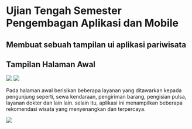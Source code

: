 # Ujian Tengah Semester Pengembagan Aplikasi dan Mobile

## Membuat sebuah tampilan ui aplikasi pariwisata

## Tampilan Halaman Awal
<image src="assets\images\1679475529773.jpg" style= size:50>

<image src="assets\images\1679475529698.jpg">

  Pada halaman awal berisikan beberapa layanan yang ditawarkan kepada pengunjung seperti, sewa kendaraan, pengiriman barang, pengisian pulsa, layanan dokter dan lain lain.
  selain itu, aplikasi ini menampilkan beberapa rekomendasi wisata yang menyenangkan dan terpercaya.

<image src="assets\images\1679475529621.jpg">
